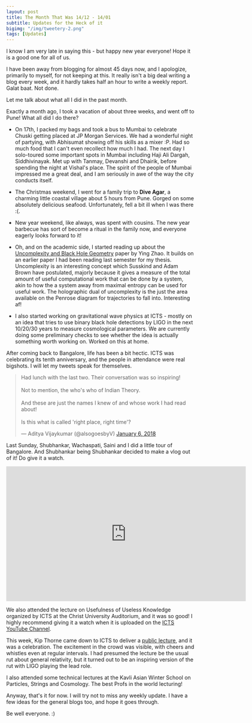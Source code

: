 ```yaml
---
layout: post
title: The Month That Was 14/12 - 14/01
subtitle: Updates for the Heck of it
bigimg: "/img/tweetery-2.png"
tags: [Updates]
---
```


I know I am very late in saying this - but happy new year everyone! Hope it is a good one for all of us.

I have been away from blogging for almost 45 days now, and I apologize, primarily to myself, for not keeping at this. It really isn't a big deal writing a blog every week, and it hardly takes half an hour to write a weekly report. Galat baat. Not done.

Let me talk about what all I did in the past month.

Exactly a month ago, I took a vacation of about three weeks, and went off to Pune! What all did I do there?

  * On 17th, I packed my bags and took a bus to Mumbai to celebrate Chuski getting placed at JP Morgan Services. We had a wonderful night of partying, with Abhisumat showing off his skills as a mixer :P. Had so much food that I can't even recollect how much I had. The next day I solo-toured some important spots in Mumbai including Haji Ali Dargah, Siddhivinayak. Met up with Tanmay, Devanshi and Dhairik, before spending the night at Vishal's place. The spirit of the people of Mumbai impressed me a great deal, and I am seriously in awe of the way the city conducts itself. 

  * The Christmas weekend, I went for a family trip to **Dive Agar**, a charming little coastal village about 5 hours from Pune. Gorged on some absolutely delicious seafood. Unfortunately, fell a bit ill when I was there :(.

  * New year weekend, like always, was spent with cousins. The new year barbecue has sort of become a ritual in the family now, and everyone eagerly looks forward to it!

  * Oh, and on the academic side, I started reading up about the [Uncomplexity and Black Hole Geometry](https://arxiv.org/abs/1711.03125) paper by Ying Zhao. It builds on an earlier paper I had been reading last semester for my thesis. Uncomplexity is an interesting concept which Susskind and Adam Brown have postulated, majorly because it gives a measure of the total amount of useful computational work that can be done by a system, akin to how the a system away from maximal entropy can be used for useful work. The holographic dual of uncomplexity is the just the area available on the Penrose diagram for trajectories to fall into. Interesting af!

  * I also started working on gravitational wave physics at ICTS - mostly on an idea that tries to use binary black hole detections by LIGO in the next 10/20/30 years to measure cosmological parameters. We are currently doing some preliminary checks to see whether the idea is actually something worth working on. Worked on this at home.

After coming back to Bangalore, life has been a bit hectic. ICTS was celebrating its tenth anniversary, and the people in attendance were real bigshots. I will let my tweets speak for themselves.

<blockquote class="twitter-tweet" data-lang="en"><p lang="en" dir="ltr">Had lunch with the last two. Their conversation was so inspiring!<br><br>Not to mention, the who&#39;s who of Indian Theory. <br><br>And these are just the names I knew of and whose work I had read about! <br><br>Is this what is called &#39;right place, right time&#39;?</p>&mdash; Aditya Vijaykumar (@alsogoesbyV) <a href="https://twitter.com/alsogoesbyV/status/949669307788636161?ref_src=twsrc%5Etfw">January 6, 2018</a></blockquote>
<script async src="https://platform.twitter.com/widgets.js" charset="utf-8"></script>

Last Sunday, Shubhankar, Wachaspati, Saini and I did a little tour of Bangalore. And Shubhankar being Shubhankar decided to make a vlog out of it! Do give it a watch.

<iframe width="640" height="360" src="https://www.youtube.com/embed/LcX3EZ0RAD0" frameborder="0" allow="autoplay; encrypted-media" allowfullscreen></iframe>

We also attended the lecture on Usefulness of Useless Knowledge organized by ICTS at the Christ University Auditorium, and it was so good! I highly recommend giving it a watch when it is uploaded on the [ICTS YouTube Channel](https://www.youtube.com/user/ICTStalks).

This week, Kip Thorne came down to ICTS to deliver a [public lecture](https://www.youtube.com/watch?v=kKrsyW9smnE), and it was a celebration. The excitement in the crowd was visible, with cheers and whistles even at regular intervals. I had presumed the lecture be the usual rut about general relativity, but it turned out to be an inspiring version of the rut with LIGO playing the lead role.

I also attended some technical lectures at the Kavli Asian Winter School on Particles, Strings and Cosmology. The best Profs in the world lecturing!

Anyway, that's it for now. I will try not to miss any weekly update. I have a few ideas for the general blogs too, and hope it goes through.

Be well everyone. :)